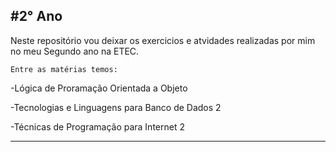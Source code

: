 #2° Ano
--------------------------------------
	
Neste repositório vou deixar os exercicios e atvidades realizadas por mim no meu 
Segundo ano na ETEC.

	Entre as matérias temos:

  -Lógica de Proramação Orientada a Objeto

  -Tecnologias e Linguagens para Banco de Dados 2

  -Técnicas de Programação para Internet 2 

---------------------------------------


